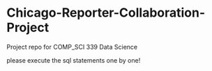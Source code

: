 # Chicago-Reporter-Collaboration-Project
Project repo for COMP_SCI 339 Data Science

please execute the sql statements one by one!
